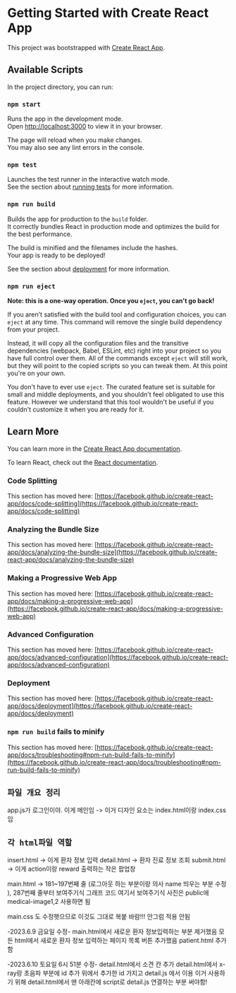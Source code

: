 # Getting Started with Create React App

This project was bootstrapped with [Create React App](https://github.com/facebook/create-react-app).

## Available Scripts

In the project directory, you can run:

### `npm start`

Runs the app in the development mode.\
Open [http://localhost:3000](http://localhost:3000) to view it in your browser.

The page will reload when you make changes.\
You may also see any lint errors in the console.

### `npm test`

Launches the test runner in the interactive watch mode.\
See the section about [running tests](https://facebook.github.io/create-react-app/docs/running-tests) for more information.

### `npm run build`

Builds the app for production to the `build` folder.\
It correctly bundles React in production mode and optimizes the build for the best performance.

The build is minified and the filenames include the hashes.\
Your app is ready to be deployed!

See the section about [deployment](https://facebook.github.io/create-react-app/docs/deployment) for more information.

### `npm run eject`

**Note: this is a one-way operation. Once you `eject`, you can't go back!**

If you aren't satisfied with the build tool and configuration choices, you can `eject` at any time. This command will remove the single build dependency from your project.

Instead, it will copy all the configuration files and the transitive dependencies (webpack, Babel, ESLint, etc) right into your project so you have full control over them. All of the commands except `eject` will still work, but they will point to the copied scripts so you can tweak them. At this point you're on your own.

You don't have to ever use `eject`. The curated feature set is suitable for small and middle deployments, and you shouldn't feel obligated to use this feature. However we understand that this tool wouldn't be useful if you couldn't customize it when you are ready for it.

## Learn More

You can learn more in the [Create React App documentation](https://facebook.github.io/create-react-app/docs/getting-started).

To learn React, check out the [React documentation](https://reactjs.org/).

### Code Splitting

This section has moved here: [https://facebook.github.io/create-react-app/docs/code-splitting](https://facebook.github.io/create-react-app/docs/code-splitting)

### Analyzing the Bundle Size

This section has moved here: [https://facebook.github.io/create-react-app/docs/analyzing-the-bundle-size](https://facebook.github.io/create-react-app/docs/analyzing-the-bundle-size)

### Making a Progressive Web App

This section has moved here: [https://facebook.github.io/create-react-app/docs/making-a-progressive-web-app](https://facebook.github.io/create-react-app/docs/making-a-progressive-web-app)

### Advanced Configuration

This section has moved here: [https://facebook.github.io/create-react-app/docs/advanced-configuration](https://facebook.github.io/create-react-app/docs/advanced-configuration)

### Deployment

This section has moved here: [https://facebook.github.io/create-react-app/docs/deployment](https://facebook.github.io/create-react-app/docs/deployment)

### `npm run build` fails to minify

This section has moved here: [https://facebook.github.io/create-react-app/docs/troubleshooting#npm-run-build-fails-to-minify](https://facebook.github.io/create-react-app/docs/troubleshooting#npm-run-build-fails-to-minify)

## `파일 개요 정리`

app.js가 로그인이야. 이게 메인임 -> 이거 디자인 요소는 index.html이랑 index.css임

## `각 html파일 역할`

insert.html -> 이게 환자 정보 입력
detail.html -> 환자 진료 정보 조회
submit.html -> 이게 action이랑 reward 출력하는 작은 팝업창

main.html -> 181~197번째 줄 (로그아웃 하는 부분이랑 의사 name 띄우는 부분 수정 ), 287번째 줄부터 보여주기식 그래프 코드
여기서 보여주기식 사진은 public에 medical-image1,2 사용하면 됨

main.css 도 수정햇으므로 이것도 그대로 복붙 바람!!! 안그럼 적용 안됨

-2023.6.9 금요일 수정-
main.html에서 새로운 환자 정보입력하는 부분 제거했음
모든 html에서 새로운 환자 정보 입력하는 페이지 목록 버튼 추가했음
patient.html 추가함

-2023.6.10 토요일 6시 51분 수정-
detail.html에서 소견 칸 추가
detail.html에서 x-ray랑 초음파 부분에 id 추가
위에서 추가한 id 가지고 detail.js 에서 이용
이거 사용하기 위해 detail.html에서 맨 아래칸에 script로 detail.js 연결하는 부분 써야함!
